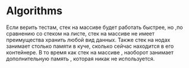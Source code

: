 # Algorithms


Если верить тестам, стек на массиве будет работать быстрее, но ,по сравнению со стеком на листе, стек на массиве не имеет преимущества хранить любой вид данных.
Также стек на нодах занимает столько памяти в куче, сколько сейчас находится в его контейнере. В то время как стек на массиве , наоборот занимает дополнительную память , которая никак не используется.
